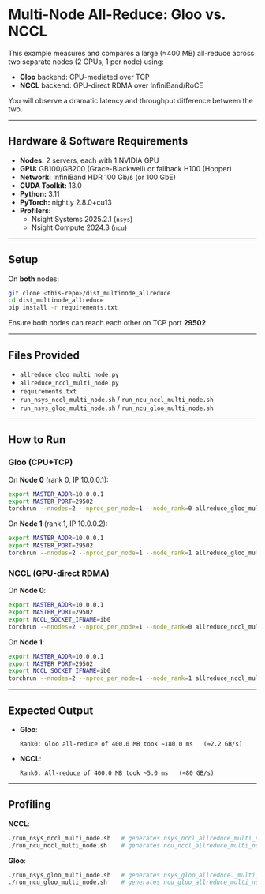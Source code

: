 # Multi-Node All-Reduce: Gloo vs. NCCL

This example measures and compares a large (≈400 MB) all-reduce across two separate nodes (2 GPUs, 1 per node) using:

- **Gloo** backend: CPU-mediated over TCP  
- **NCCL** backend: GPU-direct RDMA over InfiniBand/RoCE  

You will observe a dramatic latency and throughput difference between the two.

---

## Hardware & Software Requirements

- **Nodes:** 2 servers, each with 1 NVIDIA GPU  
- **GPU:** GB100/GB200 (Grace-Blackwell) or fallback H100 (Hopper)  
- **Network:** InfiniBand HDR 100 Gb/s (or 100 GbE)  
- **CUDA Toolkit:** 13.0  
- **Python:** 3.11  
- **PyTorch:** nightly 2.8.0+cu13  
- **Profilers:**  
  - Nsight Systems 2025.2.1 (`nsys`)  
  - Nsight Compute 2024.3 (`ncu`)

---

## Setup

On **both** nodes:

```bash
git clone <this-repo>/dist_multinode_allreduce
cd dist_multinode_allreduce
pip install -r requirements.txt
```

Ensure both nodes can reach each other on TCP port **29502**.

---

## Files Provided

- `allreduce_gloo_multi_node.py`  
- `allreduce_nccl_multi_node.py`  
- `requirements.txt`  
- `run_nsys_nccl_multi_node.sh` / `run_ncu_nccl_multi_node.sh`  
- `run_nsys_gloo_multi_node.sh` / `run_ncu_gloo_multi_node.sh`  

---

## How to Run

### Gloo (CPU+TCP)

On **Node 0** (rank 0, IP 10.0.0.1):

```bash
export MASTER_ADDR=10.0.0.1
export MASTER_PORT=29502
torchrun --nnodes=2 --nproc_per_node=1 --node_rank=0 allreduce_gloo_multi_node.py
```

On **Node 1** (rank 1, IP 10.0.0.2):

```bash
export MASTER_ADDR=10.0.0.1
export MASTER_PORT=29502
torchrun --nnodes=2 --nproc_per_node=1 --node_rank=1 allreduce_gloo_multi_node.py
```

### NCCL (GPU-direct RDMA)

On **Node 0**:

```bash
export MASTER_ADDR=10.0.0.1
export MASTER_PORT=29502
export NCCL_SOCKET_IFNAME=ib0
torchrun --nnodes=2 --nproc_per_node=1 --node_rank=0 allreduce_nccl_multi_node.py
```

On **Node 1**:

```bash
export MASTER_ADDR=10.0.0.1
export MASTER_PORT=29502
export NCCL_SOCKET_IFNAME=ib0
torchrun --nnodes=2 --nproc_per_node=1 --node_rank=1 allreduce_nccl_multi_node.py
```

---

## Expected Output

- **Gloo**:  
  ```
  Rank0: Gloo all-reduce of 400.0 MB took ~180.0 ms   (≈2.2 GB/s)
  ```

- **NCCL**:  
  ```
  Rank0: All-reduce of 400.0 MB took ~5.0 ms   (≈80 GB/s)
  ```

---

## Profiling

**NCCL**:

```bash
./run_nsys_nccl_multi_node.sh   # generates nsys_nccl_allreduce_multi_node.qdrep
./run_ncu_nccl_multi_node.sh    # generates ncu_nccl_allreduce_multi_node_report.ncu-rep
```

**Gloo**:

```bash
./run_nsys_gloo_multi_node.sh   # generates nsys_gloo_allreduce._multi_nodeqdrep
./run_ncu_gloo_multi_node.sh    # generates ncu_gloo_allreduce_multi_node_report.ncu-rep
```
